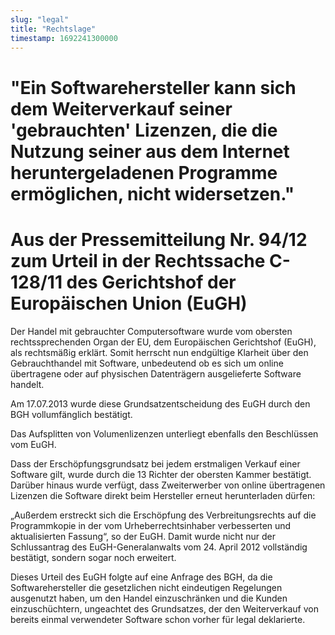 ```yaml
---
slug: "legal"
title: "Rechtslage"
timestamp: 1692241300000
---
```


# "Ein Softwarehersteller kann sich dem Weiterverkauf seiner 'gebrauchten' Lizenzen, die die Nutzung seiner aus dem Internet heruntergeladenen Programme ermöglichen, nicht widersetzen."


# Aus der Pressemitteilung Nr. 94/12 zum Urteil in der Rechtssache C-128/11 des Gerichtshof der Europäischen Union (EuGH)



Der Handel mit gebrauchter Computersoftware wurde vom obersten rechtssprechenden Organ der EU, dem Europäischen Gerichtshof (EuGH), als rechtsmäßig erklärt. Somit herrscht nun endgültige Klarheit über den Gebrauchthandel mit Software, unbedeutend ob es sich um online übertragene oder auf physischen Datenträgern ausgelieferte Software handelt.

 

Am 17.07.2013 wurde diese Grundsatzentscheidung des EuGH durch den BGH vollumfänglich bestätigt.

 

Das Aufsplitten von Volumenlizenzen unterliegt ebenfalls den Beschlüssen vom EuGH.

 

Dass der Erschöpfungsgrundsatz bei jedem erstmaligen Verkauf einer Software gilt, wurde durch die 13 Richter der obersten Kammer bestätigt. Darüber hinaus wurde verfügt, dass Zweiterwerber von online übertragenen Lizenzen die Software direkt beim Hersteller erneut herunterladen dürfen:

„Außerdem erstreckt sich die Erschöpfung des Verbreitungsrechts auf die Programmkopie in der vom Urheberrechtsinhaber verbesserten und aktualisierten Fassung“, so der EuGH. Damit wurde nicht nur der Schlussantrag des EuGH-Generalanwalts vom 24. April 2012 vollständig bestätigt, sondern sogar noch erweitert.

 

Dieses Urteil des EuGH folgte auf eine Anfrage des BGH, da die Softwarehersteller die gesetzlichen nicht eindeutigen Regelungen ausgenutzt haben, um den Handel einzuschränken und die Kunden einzuschüchtern, ungeachtet des Grundsatzes, der den Weiterverkauf von bereits einmal verwendeter Software schon vorher für legal deklarierte.
